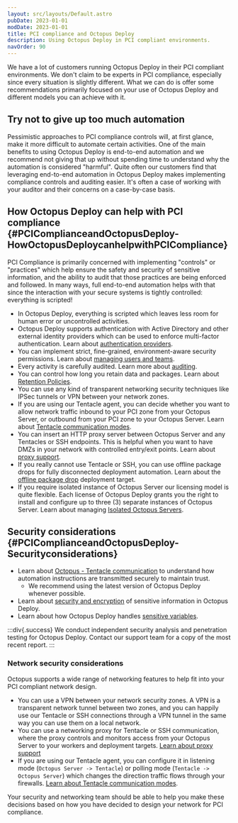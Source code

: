 ```yaml
---
layout: src/layouts/Default.astro
pubDate: 2023-01-01
modDate: 2023-01-01
title: PCI compliance and Octopus Deploy
description: Using Octopus Deploy in PCI compliant environments.
navOrder: 90
---
```


We have a lot of customers running Octopus Deploy in their PCI compliant environments. We don't claim to be experts in PCI compliance, especially since every situation is slightly different. What we can do is offer some recommendations primarily focused on your use of Octopus Deploy and different models you can achieve with it.

## Try not to give up too much automation

Pessimistic approaches to PCI compliance controls will, at first glance, make it more difficult to automate certain activities. One of the main benefits to using Octopus Deploy is end-to-end automation and we recommend not giving that up without spending time to understand why the automation is considered "harmful". Quite often our customers find that leveraging end-to-end automation in Octopus Deploy makes implementing compliance controls and auditing easier. It's often a case of working with your auditor and their concerns on a case-by-case basis.

## How Octopus Deploy can help with PCI compliance {#PCIComplianceandOctopusDeploy-HowOctopusDeploycanhelpwithPCICompliance}

PCI Compliance is primarily concerned with implementing "controls" or "practices" which help ensure the safety and security of sensitive information, and the ability to audit that those practices are being enforced and followed. In many ways, full end-to-end automation helps with that since the interaction with your secure systems is tightly controlled: everything is scripted!

- In Octopus Deploy, everything is scripted which leaves less room for human error or uncontrolled activities.
- Octopus Deploy supports authentication with Active Directory and other external identity providers which can be used to enforce multi-factor authentication. Learn about [authentication providers](/docs/security/authentication).
- You can implement strict, fine-grained, environment-aware security permissions. Learn about [managing users and teams](/docs/security/users-and-teams).
- Every activity is carefully audited. Learn more about [auditing](/docs/security/users-and-teams/auditing).
- You can control how long you retain data and packages. Learn about [Retention Policies](/docs/administration/retention-policies).
- You can use any kind of transparent networking security techniques like IPSec tunnels or VPN between your network zones.
- If you are using our Tentacle agent, you can decide whether you want to allow network traffic inbound to your PCI zone from your Octopus Server, or outbound from your PCI zone to your Octopus Server. Learn about [Tentacle communication modes](/docs/infrastructure/deployment-targets/tentacle/tentacle-communication).
- You can insert an HTTP proxy server between Octopus Server and any Tentacles or SSH endpoints. This is helpful when you want to have DMZs in your network with controlled entry/exit points. Learn about [proxy support](/docs/infrastructure/deployment-targets/proxy-support).
- If you really cannot use Tentacle or SSH, you can use offline package drops for fully disconnected deployment automation. Learn about the [offline package drop](/docs/infrastructure/deployment-targets/offline-package-drop) deployment target.
- If you require isolated instance of Octopus Server our licensing model is quite flexible. Each license of Octopus Deploy grants you the right to install and configure up to three (3) separate instances of Octopus Server. Learn about managing [Isolated Octopus Servers](/docs/installation/isolated-octopus-deploy-servers).

## Security considerations {#PCIComplianceandOctopusDeploy-Securityconsiderations}

- Learn about [Octopus - Tentacle communication](/docs/security/octopus-tentacle-communication) to understand how automation instructions are transmitted securely to maintain trust.
  - We recommend using the latest version of Octopus Deploy whenever possible.
- Learn about [security and encryption](/docs/security/data-encryption) of sensitive information in Octopus Deploy.
- Learn about how Octopus Deploy handles [sensitive variables](/docs/projects/variables/sensitive-variables).

:::div{.success}
We conduct independent security analysis and penetration testing for Octopus Deploy. Contact our support team for a copy of the most recent report.
:::

### Network security considerations

Octopus supports a wide range of networking features to help fit into your PCI compliant network design.

- You can use a VPN between your network security zones. A VPN is a transparent network tunnel between two zones, and you can happily use our Tentacle or SSH connections through a VPN tunnel in the same way you can use them on a local network.
- You can use a networking proxy for Tentacle or SSH communication, where the proxy controls and monitors access from your Octopus Server to your workers and deployment targets. [Learn about proxy support](/docs/infrastructure/deployment-targets/proxy-support)
- If you are using our Tentacle agent, you can configure it in listening mode (`Octopus Server -> Tentacle`) or polling mode (`Tentacle -> Octopus Server`) which changes the direction traffic flows through your firewalls. [Learn about Tentacle communication modes](/docs/infrastructure/deployment-targets/tentacle/tentacle-communication).

Your security and networking team should be able to help you make these decisions based on how you have decided to design your network for PCI compliance.
